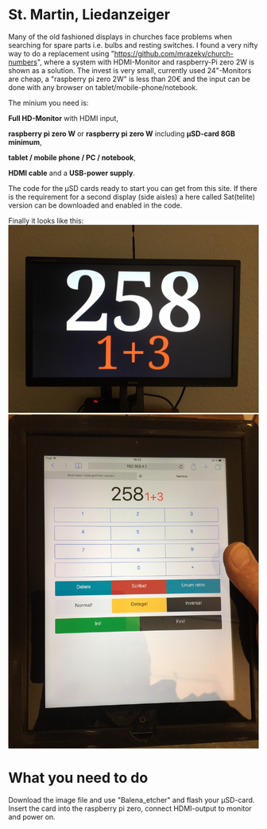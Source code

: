 # St. Martin, Liedanzeiger #

Many of the old fashioned displays in churches face problems when searching for spare parts i.e. bulbs and resting switches. I found a very nifty way to do a replacement using "https://github.com/mrazekv/church-numbers",
where a system with HDMI-Monitor and raspberry-Pi zero 2W is shown as a solution.
The invest is very small, currently used 24"-Monitors are cheap, a "raspberry pi zero 2W" is less than 20€ and the input can be done with any browser on tablet/mobile-phone/notebook.

The minium you need is:

  **Full HD-Monitor** with HDMI input,
  
  **raspberry pi zero W** or **raspberry pi zero W** including **µSD-card 8GB minimum**,
  
  **tablet / mobile phone / PC / notebook**,
  
  **HDMI cable** and a **USB-power supply**.
  
The code for the µSD cards ready to start you can get from this site. If there is the requirement for a second display (side aisles) a here called Sat(telite) version can be downloaded and enabled in the code. 

Finally it looks like this:
![Front](https://github.com/burneme/Liedanzeiger/blob/main/Front.JPG)
![ipad3](https://github.com/burneme/liedanzeiger/blob/main/Ipad3.JPG)



# What you need to do #

Download the image file and use "Balena_etcher" and flash your µSD-card. Insert the card into the raspberry pi zero, connect HDMI-output to monitor and power on.
